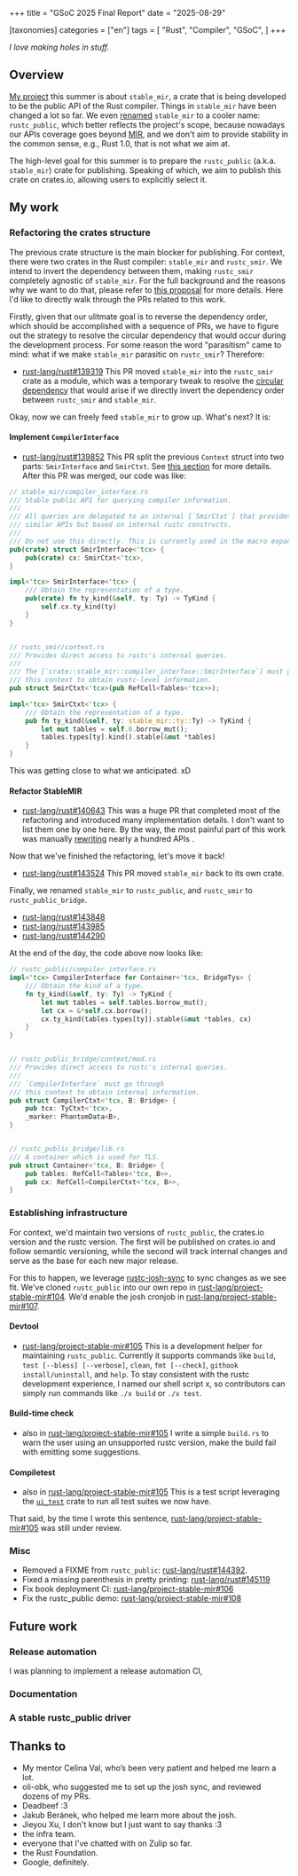 +++
title = "GSoC 2025 Final Report"
date = "2025-08-29"

[taxonomies]
categories = ["en"]
tags = [
    "Rust",
    "Compiler",
    "GSoC",
]
+++


_I love making holes in stuff._

## Overview
[My project](https://summerofcode.withgoogle.com/programs/2025/projects/3y9x5X8O) this summer is about `stable_mir`, a crate that is being developed to be the public API of the Rust compiler.
Things in `stable_mir` have been changed a lot so far. We even [renamed](https://rust-lang.zulipchat.com/#narrow/channel/320896-project-stable-mir/topic/Renaming.20StableMIR/near/527945657) `stable_mir` to a cooler name: `rustc_public`, which better reflects the project's scope, because nowadays our APIs coverage goes beyond [MIR](https://rustc-dev-guide.rust-lang.org/mir/index.html), and we don't aim to provide stability in the common sense, e.g., Rust 1.0, that is not what we aim at.

The high-level goal for this summer is to prepare the `rustc_public` (a.k.a. `stable_mir`) crate for publishing. Speaking of which, we aim to publish this crate on crates.io, allowing users to explicitly select it.

## My work
### Refactoring the crates structure
The previous crate structure is the main blocker for publishing. For context, there were two crates in the Rust compiler: `stable_mir` and `rustc_smir`. We intend to invert the dependency between them, making `rustc_smir` completely agnostic of `stable_mir`. For the full background and the reasons why we want to do that, please refer to [this proposal](https://hackmd.io/@celinaval/H1lJBGse0) for more details. Here I'd like to directly walk through the PRs related to this work.

Firstly, given that our ulitmate goal is to reverse the dependency order, which should be accomplished with a sequence of PRs, we have to figure out the strategy to resolve the circular dependency that would occur during the development process. For some reason the word "parasitism" came to mind: what if we make `stable_mir` parasitic on `rustc_smir`? Therefore:
- [rust-lang/rust#139319](https://github.com/rust-lang/rust/pull/139319)
This PR moved `stable_mir` into the `rustc_smir` crate as a module, which was a temporary tweak to resolve the [circular dependency](https://en.wikipedia.org/wiki/Circular_dependency) that would arise if we directly invert the dependency order between `rustc_smir` and `stable_mir`.

Okay, now we can freely feed `stable_mir` to grow up. What's next? It is:

#### Implement `CompilerInterface`
- [rust-lang/rust#139852](https://github.com/rust-lang/rust/pull/139852)
This PR split the previous `Context` struct into two parts: `SmirInterface` and `SmirCtxt`. See [this section](https://hackmd.io/@celinaval/H1lJBGse0#Examples) for more details. After this PR was merged, our code was like:
```rust
// stable_mir/compiler_interface.rs
/// Stable public API for querying compiler information.
///
/// All queries are delegated to an internal [`SmirCtxt`] that provides
/// similar APIs but based on internal rustc constructs.
///
/// Do not use this directly. This is currently used in the macro expansion.
pub(crate) struct SmirInterface<'tcx> {
    pub(crate) cx: SmirCtxt<'tcx>,
}

impl<'tcx> SmirInterface<'tcx> {
    /// Obtain the representation of a type.
    pub(crate) fn ty_kind(&self, ty: Ty) -> TyKind {
        self.cx.ty_kind(ty)
    }
}


// rustc_smir/context.rs
/// Provides direct access to rustc's internal queries.
///
/// The [`crate::stable_mir::compiler_interface::SmirInterface`] must go through
/// this context to obtain rustc-level information.
pub struct SmirCtxt<'tcx>(pub RefCell<Tables<'tcx>>);

impl<'tcx> SmirCtxt<'tcx> {
    /// Obtain the representation of a type.
    pub fn ty_kind(&self, ty: stable_mir::ty::Ty) -> TyKind {
        let mut tables = self.0.borrow_mut();
        tables.types[ty].kind().stable(&mut *tables)
    }
}
```
This was getting close to what we anticipated. xD

#### Refactor StableMIR
- [rust-lang/rust#140643](https://github.com/rust-lang/rust/pull/140643)
This was a huge PR that completed most of the refactoring and introduced many implementation details. I don't want to list them one by one here. By the way, the most painful part of this work was manually [rewriting](https://github.com/rust-lang/rust/pull/140643/files#diff-610545890aa062638aa875d81f8f07280e92c113b5df9f34ffdff6e29b487ce0) nearly a hundred APIs .

Now that we've finished the refactoring, let's move it back!
- [rust-lang/rust#143524](https://github.com/rust-lang/rust/pull/143524)
This PR moved `stable_mir` back to its own crate.

Finally, we renamed `stable_mir` to `rustc_public`, and `rustc_smir` to `rustc_public_bridge`.
- [rust-lang/rust#143848](https://github.com/rust-lang/rust/pull/143848)
- [rust-lang/rust#143985](https://github.com/rust-lang/rust/pull/143985)
- [rust-lang/rust#144290](https://github.com/rust-lang/rust/pull/144290)

At the end of the day, the code above now looks like:
```rust
// rustc_public/compiler_interface.rs
impl<'tcx> CompilerInterface for Container<'tcx, BridgeTys> {
    /// Obtain the kind of a type.
    fn ty_kind(&self, ty: Ty) -> TyKind {
        let mut tables = self.tables.borrow_mut();
        let cx = &*self.cx.borrow();
        cx.ty_kind(tables.types[ty]).stable(&mut *tables, cx)
    }
}


// rustc_public_bridge/context/mod.rs
/// Provides direct access to rustc's internal queries.
///
/// `CompilerInterface` must go through
/// this context to obtain internal information.
pub struct CompilerCtxt<'tcx, B: Bridge> {
    pub tcx: TyCtxt<'tcx>,
    _marker: PhantomData<B>,
}


// rustc_public_bridge/lib.rs
/// A container which is used for TLS.
pub struct Container<'tcx, B: Bridge> {
    pub tables: RefCell<Tables<'tcx, B>>,
    pub cx: RefCell<CompilerCtxt<'tcx, B>>,
}
```

### Establishing infrastructure
For context, we'd maintain two versions of `rustc_public`, the crates.io version and the rustc version. The first will be published on crates.io and follow semantic versioning, while the second will track internal changes and serve as the base for each new major release.

For this to happen, we leverage [rustc-josh-sync](github.com/rust-lang/josh-sync) to sync changes as we see fit. We've cloned `rustc_public` into our own repo in [rust-lang/project-stable-mir#104](https://github.com/rust-lang/project-stable-mir/pull/104). We'd enable the josh cronjob in [rust-lang/project-stable-mir#107](https://github.com/rust-lang/project-stable-mir/pull/107).

#### Devtool
- [rust-lang/project-stable-mir#105](https://github.com/rust-lang/project-stable-mir/pull/105)
This is a development helper for maintaining `rustc_public`. Currently it supports commands like `build`, `test [--bless] [--verbose]`, `clean`, `fmt [--check]`, `githook install/uninstall`, and `help`. To stay consistent with the rustc development experience, I named our shell script x, so contributors can simply run commands like `./x build` or `./x test`.

#### Build-time check
- also in [rust-lang/project-stable-mir#105](https://github.com/rust-lang/project-stable-mir/pull/105)
I write a simple `build.rs` to warn the user using an unsupported rustc version, make the build fail with emitting some suggestions.

#### Compiletest
- also in [rust-lang/project-stable-mir#105](https://github.com/rust-lang/project-stable-mir/pull/105)
This is a test script leveraging the [`ui_test`](https://github.com/oli-obk/ui_test/) crate to run all test suites we now have.

That said, by the time I wrote this sentence, [rust-lang/project-stable-mir#105](https://github.com/rust-lang/project-stable-mir/pull/105) was still under review.

### Misc
- Removed a FIXME from `rustc_public`: [rust-lang/rust#144392](https://github.com/rust-lang/rust/pull/144392).
- Fixed a missing parenthesis in pretty printing: [rust-lang/rust#145119](https://github.com/rust-lang/rust/pull/145119)
- Fix book deployment CI: [rust-lang/project-stable-mir#106](https://github.com/rust-lang/project-stable-mir/pull/106)
- Fix the rustc_public demo: [rust-lang/project-stable-mir#108](https://github.com/rust-lang/project-stable-mir/pull/108)


## Future work

### Release automation
I was planning to implement a release automation CI, 

### Documentation

### A stable rustc_public driver

## Thanks to
- My mentor Celina Val, who’s been very patient and helped me learn a lot.
- oli-obk, who suggested me to set up the josh sync, and reviewed dozens of my PRs.
- Deadbeef :3
- Jakub Beránek, who helped me learn more about the josh.
- Jieyou Xu, I don't know but I just want to say thanks :3
- the infra team.
- everyone that I've chatted with on Zulip so far.
- the Rust Foundation.
- Google, definitely.